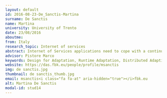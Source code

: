 ```yaml
---
layout: default 
id: 2016-08-23-De_Sanctis-Martina
surname: De Sanctis
name: Martina
university: University of Trento
date: 23/08/2016
aboutme: 
from: Italy
research_topic: Internet of services
abstract: Internet of Services applications need to cope with a continuously changing environment, both in terms of the context in which they operate, and of the services, users and providers involved. In this setting, adaptivity is to be considered an intrinsic characteristic of applications rather than an exception to be handled. We propose a design for adaptation approach that fully exploits the advantages of the service-oriented paradigm to support the development and operation of service-based applications operating in highly dynamic environments. The approach is based on dynamic and incremental service composition and re-configuration techniques and it will be evaluated on a real-world scenario in the Smart Cities domain.
advisor: Pistore Marco
keywords: Design for Adaptation, Runtime Adaptation, Distributed Adaptive Systems, Incremental Service Composition
website: https://das.fbk.eu/people/profile/msanctis
img: de sanctis.jpg
thumbnail: de sanctis_thumb.jpg
email: msanctis<i class="fa fa-at" aria-hidden="true"></i>fbk.eu
alt: Martina De Sanctis
modal-id: stud14
---
```

